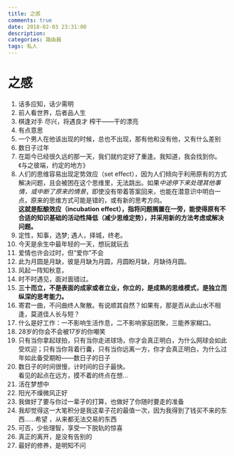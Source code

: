 ```yaml
---
title: 之感
comments: true
date: 2018-02-03 23:31:00
description:
categories: 路由器
tags: 私人
---
```

# 之感
1. 话多应知，话少需明  
2. 前人看世界，后者品人生  
3. 棋逢对手 尽兴，将遇良才 榨干——干的漂亮  
4. 有点意思  
5. 一个男人在他该出现的时候，总也不出现，那有他和没有他，又有什么差别  
6. 数日子过年  
7. 在距今已经很久远的那一天，我们就约定好了重逢。我知道，我会找到你。《与之彼端，约定的地方》  
8. 人们的思维容易出现定势效应（set
effect），因为人们倾向于利用原有的方式解决问题，且会被困在这个思维里，无法跳出。如果*中途停下来处理其他事情，或中断了原来的情景*，即使没有带着答案回来，也能在潜意识中明白一点，原来的思维方式可能是错的，或有新的思考方向。  
**这就是酝酿效应（incubation effect），指将问题搁置在一旁，能使得原有不合适的知识基础的活动性降低（减少思维定势），并采用新的方法考虑或解决问题。**  
9. 定性，知事，选梦; 遇人，择城，终老。  
10. 今天是余生中最年轻的一天，想玩就玩去  
11. 爱情也许会过时，但“爱你”不会  
12. 此为月圆是月缺，彼是月缺为月圆，月圆盼月缺，月缺待月圆。  
13. 风起一阵知秋意，  
14. 时不时遇见，面对面错过。  
15. **三十而立，不是表面的成家或者立业，你立的，是成熟的思维模式，是独立而纵深的思考能力。**  
16. 寄君一曲，不问曲终人聚散。有说顺其自然？如果有，那是否从此山水不相逢，莫道佳人长与短？  
17. 什么是好工作：一不影响生活作息，二不影响家庭团聚，三能养家糊口。  
18. 28岁的你会不会被17岁的你嘲笑  
19. 只有当你拿起球拍，只有当你走进球场，你才会真正明白，为什么网球会如此受欢迎；只有当你背着行囊，只有当你远离一方，你才会真正明白，为什么过年如此备受期盼——数日子的日子  
20. 数日子的时间很慢，计时间的日子最快。  
看见的起点在远方，摸不着的终点在想…  
21. 活在梦想中  
22. 阳光不燥微风正好  
23. 我做好了要与你过一辈子的打算，也做好了你随时要走的准备  
23. 我却觉得这一大笔积分是我这辈子花的最值一次，因为我得到了钱买不来的东西……希望 ，从来都无法交易的东西  
24. 可否，少些理智，享受一下脱轨的惊喜
25. 真正的离开，是没有告别的
26. 最好的修养，是明知不问

